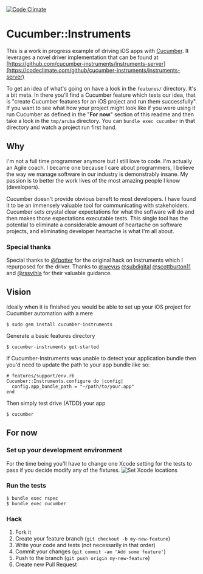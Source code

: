 [![Code Climate](https://codeclimate.com/github/cucumber-instruments/cucumber-instruments.png)](https://codeclimate.com/github/cucumber-instruments/cucumber-instruments)
# Cucumber::Instruments

This is a work in progress example of driving iOS apps with [Cucumber](http://cukes.info/). It leverages a novel driver implementation that can be found at [https://github.com/cucumber-instruments/instruments-server](https://codeclimate.com/github/cucumber-instruments/instruments-server)

To get an idea of what's going on have a look in the `features/` directory. It's a bit meta. In there you'll find a Cucumber feature which tests our idea, that is "create Cucumber features for an iOS project and run them successfully". If you want to see what how your project might look like if you were using it run Cucumber as defined in the "**For now**" section of this readme and then take a look in the `tmp/aruba` directory. You can `bundle exec cucumber` in that directory and watch a project run first hand.

## Why
I'm not a full time programmer anymore but I still love to code. I'm actually an Agile coach. I became one because I care about programmers, I believe the way we manage software in our industry is demonstrably insane. My passion is to better the work lives of the most amazing people I know (developers).

Cucumber doesn't provide obvious beneft to most developers. I have found it to be an immensely valuable tool for communicating with stakeholders. Cucumber sets crystal clear expectations for what the software will do and then makes those expectations executable tests. This single tool has the potential to eliminate a considerable amount of heartache on software projects, and eliminating developer heartache is what I'm all about.

### Special thanks
Special thanks to [@fpotter](https://github.com/fpotter) for the original hack on Instruments which I repurposed for the driver.
Thanks to [@weyus](https://github.com/weyus) [@subdigital](https://github.com/subdigital) [@scottburton11](https://github.com/scottburton11) and [@rssvihla](https://github.com/rssvihla) for their valuable guidance.

## Vision

Ideally when it is finished you would be able to set up your iOS project for Cucumber automation with a mere

    $ sudo gem install cucumber-instruments

Generate a basic features directory

    $ cucumber-instruments get-started

If Cucumber-Instruments was unable to detect your application bundle then you'd need to update the path to your app bundle like so:

    # features/support/env.rb
    Cucumber::Instruments.configure do |config|
      config.app_bundle_path = "~/path/to/your.app"
    end

Then simply test drive (ATDD) your app

    $ cucumber

## For now

### Set up your development environment

For the time being you'll have to change one Xcode setting for the tests to pass if you decide modify any of the fixtures.
    ![Set Xcode locations](http://i.imgur.com/SfwambO)

### Run the tests

    $ bundle exec rspec
    $ bundle exec cucumber

### Hack

1. Fork it
2. Create your feature branch (`git checkout -b my-new-feature`)
3. Write your code and tests (not necessarily in that order)
4. Commit your changes (`git commit -am 'Add some feature'`)
5. Push to the branch (`git push origin my-new-feature`)
6. Create new Pull Request
